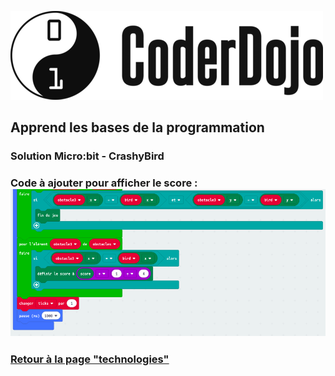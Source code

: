 ![Logo CoderDojo](./images/coderdojo-logo.png)

## Apprend les bases de la programmation

### Solution Micro:bit - CrashyBird

### Code à ajouter pour afficher le score : ![code du score](./images/microbit/code-score.png)

### [Retour à la page "technologies"](https://github.com/PaulineRoppe/CoderDojo-Workshop/blob/master/technologies.md)
